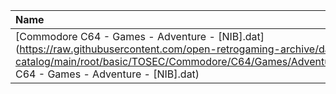|Name|Size|
|:---|---:|
|[Commodore C64 - Games - Adventure - [NIB].dat](https://raw.githubusercontent.com/open-retrogaming-archive/dat-catalog/main/root/basic/TOSEC/Commodore/C64/Games/Adventure/[NIB]/Commodore C64 - Games - Adventure - [NIB].dat)|528029|

